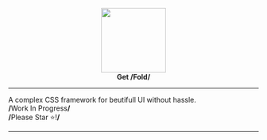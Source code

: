 <p align=center><img src="https://github.com/half-real-SCRACX/Fold/blob/main/Resources/fold-logo-small.png" width="130"><br><b>Get /Fold/</b></p><hr>
A complex CSS framework for beutifull UI without hassle.
<br>
 <b>/</b>Work In Progress<b>/</b>
<br>
 <b>/</b>Please Star ⭐!<b>/</b>
<hr>